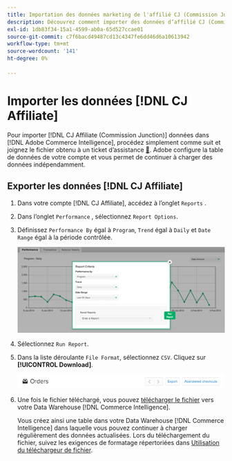 ```yaml
---
title: Importation des données marketing de l'affilié CJ (Commission Junction)
description: Découvrez comment importer des données d’affilié CJ (Commission Junction) dans  [!DNL Commerce Intelligence].L Commerce Intelligence&rbrack;.
exl-id: 1db83f34-15a1-4599-ab0a-65d527ccae01
source-git-commit: c7f6bacd49487cd13c4347fe6dd46d6a10613942
workflow-type: tm+mt
source-wordcount: '141'
ht-degree: 0%

---
```


# Importer les données [!DNL CJ Affiliate]

Pour importer [!DNL CJ Affiliate (Commission Junction)] données dans [!DNL Adobe Commerce Intelligence], procédez simplement comme suit et joignez le fichier obtenu à un ticket d’assistance [&#128279;](https://experienceleague.adobe.com/docs/commerce-knowledge-base/kb/troubleshooting/miscellaneous/mbi-service-policies.html?lang=fr). Adobe configure la table de données de votre compte et vous permet de continuer à charger des données indépendamment.

## Exporter les données [!DNL CJ Affiliate]

1. Dans votre compte [!DNL CJ Affiliate], accédez à l’onglet `Reports` .

1. Dans l’onglet `Performance` , sélectionnez `Report Options`.

1. Définissez `Performance By` égal à `Program`, `Trend` égal à `Daily` et `Date Range` égal à la période contrôlée.

   ![export-cj-affiliate-data](../../../assets/export-cj-affiliate-data-1.png)<!--{:.zoom}-->

1. Sélectionnez `Run Report`.

1. Dans la liste déroulante `File Format`, sélectionnez `CSV`.  Cliquez sur **[!UICONTROL Download]**.

   ![exporter les données d&#39;affiliation cj](../../../assets/export-an-individual-order-2.jpg)<!--{:.zoom}-->

1. Une fois le fichier téléchargé, vous pouvez [télécharger le fichier](../connecting-data/using-file-uploader.md) vers votre Data Warehouse [!DNL Commerce Intelligence].

   Vous créez ainsi une table dans votre Data Warehouse [!DNL Commerce Intelligence] dans laquelle vous pouvez continuer à charger régulièrement des données actualisées. Lors du téléchargement du fichier, suivez les exigences de formatage répertoriées dans [Utilisation du téléchargeur de fichier](../connecting-data/using-file-uploader.md).
